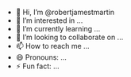 - 👋 Hi, I’m @robertjamestmartin
- 👀 I’m interested in ...
- 🌱 I’m currently learning ...
- 💞️ I’m looking to collaborate on ...
- 📫 How to reach me ...
- 😄 Pronouns: ...
- ⚡ Fun fact: ...

<!---
robertjamestmartin/robertjamestmartin is a ✨ special ✨ repository because its `README.md` (this file) appears on your GitHub profile.
You can click the Preview link to take a look at your changes.
--->
